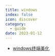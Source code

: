 ```yaml
---
title: windows
index: false
icon: discover
category:
  - guide
date: 2023-01-12
---
```



- [windows终端美化](windows终端美化.md)
